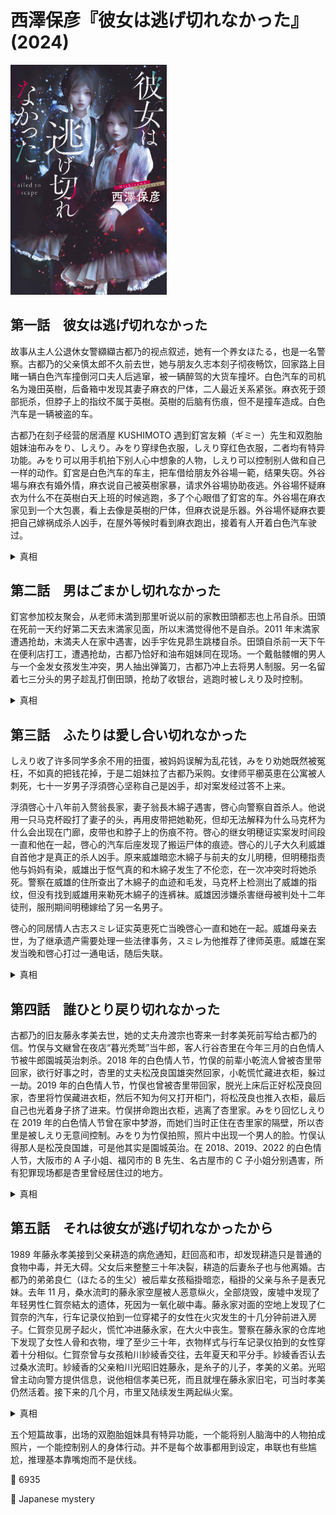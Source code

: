 # 西澤保彦『彼女は逃げ切れなかった』(2024)

<img src=images/2024_cover.jpg width=250/>

## 第一話　彼女は逃げ切れなかった

故事从主人公退休女警纐纈古都乃的视点叙述，她有一个养女ほたる，也是一名警察。古都乃的父亲慎太郎不久前去世，她与朋友久志本刻子彻夜畅饮，回家路上目睹一辆白色汽车撞倒河口夫人后逃窜，被一辆醉驾的大货车撞坏。白色汽车的司机名为幾田英樹，后备箱中发现其妻子麻衣的尸体，二人最近关系紧张。麻衣死于颈部扼杀，但脖子上的指纹不属于英樹。英樹的后脑有伤痕，但不是撞车造成。白色汽车是一辆被盗的车。

古都乃在刻子经营的居酒屋 KUSHIMOTO 遇到釘宮友頼（ギミー）先生和双胞胎姐妹油布みをり、しえり。みをり穿绿色衣服，しえり穿红色衣服，二者均有特异功能。みをり可以用手机拍下别人心中想象的人物，しえり可以控制别人做和自己一样的动作。釘宮是白色汽车的车主，把车借给朋友外谷場一範，结果失窃。外谷場与麻衣有婚外情，麻衣说自己被英樹家暴，请求外谷場协助夜逃。外谷場怀疑麻衣为什么不在英樹白天上班的时候逃跑，多了个心眼借了釘宮的车。外谷場在麻衣家见到一个大包裹，看上去像是英樹的尸体，但麻衣说是乐器。外谷場怀疑麻衣要把自己嫁祸成杀人凶手，在屋外等候时看到麻衣跑出，接着有人开着白色汽车驶过。

<details><summary>真相</summary>
河口与英樹有染，杀死了麻衣，伪装成麻衣接近外谷場，让他帮助弃尸，后备箱里的尸体是麻衣。河口与英樹在家中发生冲突，河口打伤英樹后跑出，英樹驾车追赶，把河口撞倒。
</details>

## 第二話　男はごまかし切れなかった

釘宮参加校友聚会，从老师末満到那里听说以前的家教田頭都志也上吊自杀。田頭在死前一天约好第二天去末満家见面，所以末満觉得他不是自杀。2011 年末満家遭遇抢劫，末満夫人在家中遇害，凶手宇佐見昴生跳楼自杀。田頭自杀前一天下午在便利店打工，遭遇抢劫，古都乃恰好和油布姐妹同在现场。一个戴骷髅帽的男人与一个金发女孩发生冲突，男人抽出弹簧刀，古都乃冲上去将男人制服。另一名留着七三分头的男子趁乱打倒田頭，抢劫了收银台，逃跑时被しえり及时控制。

<details><summary>真相</summary>
宇佐見闯入末満家，殴打末満妻子后离开，末満回家后趁机将妻子杀死，嫁祸宇佐見。田頭目睹七三分头男人趁乱打劫，意识到末満杀妻真相，所以联系末満。
</details>

## 第三話　ふたりは愛し合い切れなかった

しえり收了许多同学多余不用的扭蛋，被妈妈误解为乱花钱，みをり劝她既然被冤枉，不如真的把钱花掉，于是二姐妹拉了古都乃采购。女律师平櫛英恵在公寓被人刺死，七十一岁男子浮須啓心坚称自己是凶手，却对案发经过答不上来。

浮須啓心十八年前入赘翁長家，妻子翁長木綿子遇害，啓心向警察自首杀人。他说用一只马克杯殴打了妻子的头，再用皮带把她勒死，但却无法解释为什么马克杯为什么会出现在门廊，皮带也和脖子上的伤痕不符。啓心的继女明穂证实案发时间段一直和他在一起，啓心的汽车后座发现了搬运尸体的痕迹。啓心的儿子大久利威雄自首他才是真正的杀人凶手。原来威雄暗恋木綿子与前夫的女儿明穂，但明穂指责他与妈妈有染，威雄出于怄气真的和木綿子发生了不伦恋，在一次冲突时将她杀死。警察在威雄的住所查出了木綿子的血迹和毛发，马克杯上检测出了威雄的指纹，但没有找到威雄用来勒死木綿子的连裤袜。威雄因涉嫌杀害继母被判处十二年徒刑，服刑期间明穂嫁给了另一名男子。

啓心的同居情人古志スミレ证实英恵死亡当晚啓心一直和她在一起。威雄母亲去世，为了继承遗产需要处理一些法律事务，スミレ为他推荐了律师英恵。威雄在案发当晚和啓心打过一通电话，随后失联。

<details><summary>真相</summary>
威雄的生母大久利数江和继母木綿子都怀疑威雄对明穂有意，同时闯入威雄家，二人发生冲突，数江用马克杯打倒木綿子，用围巾将其勒死。明穂和威雄先后来到房间，彼此以为对方是凶手，威雄向啓心求助，啓心以为威雄是凶手，帮他掩护。威雄坐了十二年牢，数江以为他甘愿替自己坐牢。威雄了解到了真相，意识到明穂把自己当成了杀人犯，自己替她坐牢毫无意义，于是自暴自弃，决定变成真的杀人犯。他杀死英恵是因为英恵和明穂的丈夫在同一间律所，自己的杀人行径一定会传到明穂耳中。
</details>

## 第四話　誰ひとり戻り切れなかった

古都乃的旧友藤永孝美去世，她的丈夫舟渡宗也寄来一封孝美死前写给古都乃的信。竹俣与文継曾在夜店“暮光秃鹫”当牛郎，客人行谷杏里在今年三月的白色情人节被牛郎園城英治刺杀。2018 年的白色情人节，竹俣的前辈小乾流人曾被杏里带回家，欲行好事之时，杏里的丈夫松茂良国雄突然回家，小乾慌忙藏进衣柜，躲过一劫。2019 年的白色情人节，竹俣也曾被杏里带回家，脱光上床后正好松茂良回家，杏里将竹俣藏进衣柜，然后不知为何又打开柜门，将松茂良也推入衣柜，最后自己也光着身子挤了进来。竹俣拼命跑出衣柜，逃离了杏里家。みをり回忆しえり在 2019 年的白色情人节曾在家中梦游，而她们当时正住在杏里家的隔壁，所以杏里是被しえり无意间控制。みをり为竹俣拍照，照片中出现一个男人的脸。竹俣认得那人是松茂良国雄，可是他其实是園城英治。在 2018、2019、2022 的白色情人节，大阪市的 A 子小姐、福冈市的 B 先生、名古屋市的 C 子小姐分别遇害，所有犯罪现场都是杏里曾经居住过的地方。

<details><summary>真相</summary>
松茂良帮杏里杀死三名受害者，与此同时園城扮演杏里丈夫捉奸，替松茂良提供不在场证明。2022 年的白色情人节，杏里正要出门去夜店，赶上竹俣入室抢劫，竹俣误将杏里刺死。竹俣有了之前的经验，担心松茂良马上回来，所以将杏里藏入衣柜逃跑。竹俣选择去杏里家行窃，是因为之前去过，知道如何避开监控摄像头。
</details>

## 第五話　それは彼女が逃げ切れなかったから

1989 年藤永孝美接到父亲耕造的病危通知，赶回高和市，却发现耕造只是普通的食物中毒，并无大碍。父女后来整整三十年决裂，耕造的后妻糸子也与他离婚。古都乃的弟弟良仁（ほたる的生父）被后辈女孩稲掛暗恋，稲掛的父亲与糸子是表兄妹。去年 11 月，桑水流町的藤永家空屋被人恶意纵火，全部烧毁，废墟中发现了年轻男性仁賀奈結太的遗体，死因为一氧化碳中毒。藤永家对面的空地上发现了仁賀奈的汽车，行车记录仪拍到一位穿裙子的女性在火灾发生的十几分钟前进入房子。仁賀奈见房子起火，慌忙冲进藤永家，在大火中丧生。警察在藤永家的仓库地下发现了女性人骨和衣物，埋了至少三十年，衣物样式与行车记录仪拍到的女性穿着十分相似。仁賀奈曾与女孩粕川紗綾香交往，去年夏天和平分手。紗綾香否认去过桑水流町。紗綾香的父亲粕川光昭旧姓藤永，是糸子的儿子，孝美的义弟。光昭曾主动向警方提供信息，说他相信孝美已死，而且就埋在藤永家旧宅，可当时孝美仍然活着。接下来的几个月，市里又陆续发生两起纵火案。

<details><summary>真相</summary>
耕造外出，糸子骗孝美说耕造病危，让她赶回高和市，计划趁耕造不在将她杀害，再让稲掛假扮成孝美离开，伪造孝美失联假象，但没想到耕造提前归来，计划未能实施。光昭遇到假扮成孝美的稲掛，在冲突中不慎将她杀死，以为自己杀死了孝美。糸子掩埋了稲掛的尸体，让光昭把这件事忘掉，但光昭一直难以忘怀，终于有一天穿上孝美的衣服，将藤永家旧宅烧毁，迫使警察挖出陈年尸骨。行车记录仪拍到的女孩是光昭而不是紗綾香。光昭没想到自己的行动替紗綾香招来嫌疑，所以又陆续纵火，意图洗清紗綾香的嫌疑。
</details>

五个短篇故事，出场的双胞胎姐妹具有特异功能，一个能将别人脑海中的人物拍成照片，一个能控制别人的身体行动。并不是每个故事都用到设定，串联也有些尴尬，推理基本靠嘴炮而不是伏线。

:link: 6935

:file_folder: Japanese mystery
